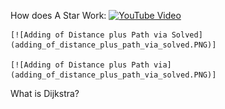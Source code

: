 How does A Star Work: 
    [![YouTube Video](https://img.youtube.com/vi/ySN5Wnu88nE/0.jpg)](https://www.youtube.com/watch?v=ySN5Wnu88nE)

    [![Adding of Distance plus Path via Solved](adding_of_distance_plus_path_via_solved.PNG)]

    [![Adding of Distance plus Path via](adding_of_distance_plus_path_via_solved.PNG)]

What is Dijkstra?